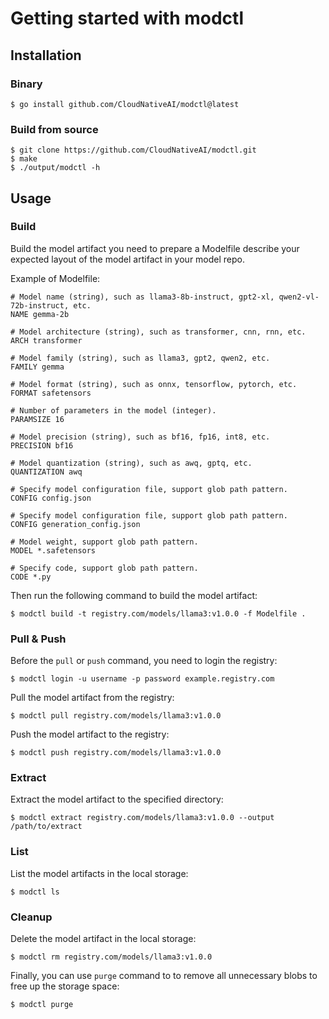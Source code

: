 # Getting started with modctl

## Installation

### Binary

```shell
$ go install github.com/CloudNativeAI/modctl@latest
```

### Build from source

```shell
$ git clone https://github.com/CloudNativeAI/modctl.git
$ make
$ ./output/modctl -h
```

## Usage

### Build

Build the model artifact you need to prepare a Modelfile describe your expected layout of the model artifact in your model repo.

Example of Modelfile:

```shell
# Model name (string), such as llama3-8b-instruct, gpt2-xl, qwen2-vl-72b-instruct, etc.
NAME gemma-2b

# Model architecture (string), such as transformer, cnn, rnn, etc.
ARCH transformer

# Model family (string), such as llama3, gpt2, qwen2, etc.
FAMILY gemma

# Model format (string), such as onnx, tensorflow, pytorch, etc.
FORMAT safetensors

# Number of parameters in the model (integer).
PARAMSIZE 16

# Model precision (string), such as bf16, fp16, int8, etc.
PRECISION bf16

# Model quantization (string), such as awq, gptq, etc.
QUANTIZATION awq

# Specify model configuration file, support glob path pattern.
CONFIG config.json

# Specify model configuration file, support glob path pattern.
CONFIG generation_config.json

# Model weight, support glob path pattern.
MODEL *.safetensors

# Specify code, support glob path pattern.
CODE *.py

```

Then run the following command to build the model artifact:

```shell
$ modctl build -t registry.com/models/llama3:v1.0.0 -f Modelfile .
```

### Pull & Push

Before the `pull` or `push` command, you need to login the registry:

```shell
$ modctl login -u username -p password example.registry.com
```

Pull the model artifact from the registry:

```shell
$ modctl pull registry.com/models/llama3:v1.0.0
```

Push the model artifact to the registry:

```shell
$ modctl push registry.com/models/llama3:v1.0.0
```

### Extract

Extract the model artifact to the specified directory:

```shell
$ modctl extract registry.com/models/llama3:v1.0.0 --output /path/to/extract
```

### List

List the model artifacts in the local storage:

```shell
$ modctl ls
```

### Cleanup

Delete the model artifact in the local storage:

```shell
$ modctl rm registry.com/models/llama3:v1.0.0
```

Finally, you can use `purge` command to to remove all unnecessary blobs to free up the storage space:

```shell
$ modctl purge
```
